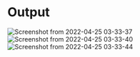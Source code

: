 # Output

![Screenshot from 2022-04-25 03-33-37](https://user-images.githubusercontent.com/59522615/164998654-f3c35e96-af65-4c77-9d19-eaa9f96e8f0e.png)
![Screenshot from 2022-04-25 03-33-40](https://user-images.githubusercontent.com/59522615/164998655-239d3b57-77f5-4f47-9037-6549ce10d077.png)
![Screenshot from 2022-04-25 03-33-44](https://user-images.githubusercontent.com/59522615/164998657-183ff822-4b62-4849-93d9-4df74a4a08db.png)
